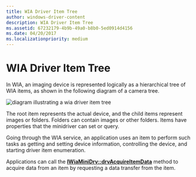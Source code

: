```yaml
---
title: WIA Driver Item Tree
author: windows-driver-content
description: WIA Driver Item Tree
ms.assetid: 67232179-4b9b-49a0-b8b0-5ed0914d4156
ms.date: 04/20/2017
ms.localizationpriority: medium
---
```


# WIA Driver Item Tree





In WIA, an imaging device is represented logically as a hierarchical tree of WIA items, as shown in the following diagram of a camera tree.

![diagram illustrating a wia driver item tree](images/art-2.png)

The root item represents the actual device, and the child items represent images or folders. Folders can contain images or other folders. Items have properties that the minidriver can set or query.

Going through the WIA service, an application uses an item to perform such tasks as getting and setting device information, controlling the device, and starting driver item enumeration.

Applications can call the [**IWiaMiniDrv::drvAcquireItemData**](https://msdn.microsoft.com/library/windows/hardware/ff543956) method to acquire data from an item by requesting a data transfer from the item.

 

 




